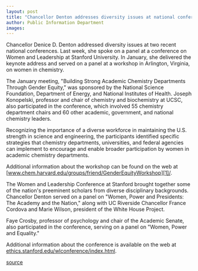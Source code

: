 ```yaml
---
layout: post
title: "Chancellor Denton addresses diversity issues at national conferences"
author: Public Information Department
images:
---
```


Chancellor Denice D. Denton addressed diversity issues at two recent national conferences. Last week, she spoke on a panel at a conference on Women and Leadership at Stanford University. In January, she delivered the keynote address and served on a panel at a workshop in Arlington, Virginia, on women in chemistry.

The January meeting, "Building Strong Academic Chemistry Departments Through Gender Equity," was sponsored by the National Science Foundation, Department of Energy, and National Institutes of Health. Joseph Konopelski, professor and chair of chemistry and biochemistry at UCSC, also participated in the conference, which involved 55 chemistry department chairs and 60 other academic, government, and national chemistry leaders.

Recognizing the importance of a diverse workforce in maintaining the U.S. strength in science and engineering, the participants identified specific strategies that chemistry departments, universities, and federal agencies can implement to encourage and enable broader participation by women in academic chemistry departments.

Additional information about the workshop can be found on the web at [www.chem.harvard.edu/groups/friend/GenderEquityWorkshop][1]/.

The Women and Leadership Conference at Stanford brought together some of the nation's preeminent scholars from diverse disciplinary backgrounds. Chancellor Denton served on a panel on "Women, Power and Presidents: The Academy and the Nation," along with UC Riverside Chancellor France Cordova and Marie Wilson, president of the White House Project.

Faye Crosby, professor of psychology and chair of the Academic Senate, also participated in the conference, serving on a panel on "Women, Power and Equality."

Additional information about the conference is available on the web at [ethics.stanford.edu/wlconference/index.html][2].

[1]: http://www.chem.harvard.edu/groups/friend/GenderEquityWorkshop
[2]: http://ethics.stanford.edu/wlconference/index.html

[source](http://www1.ucsc.edu/currents/05-06/02-20/brief-conferences.asp "Permalink to brief-conferences")
